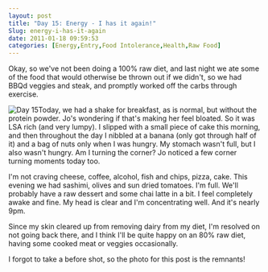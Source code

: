 ```yaml
---
layout: post
title: "Day 15: Energy - I has it again!"
Slug: energy-i-has-it-again
date: 2011-01-18 09:59:53
categories: [Energy,Entry,Food Intolerance,Health,Raw Food]
---
```

Okay, so we've not been doing a 100% raw diet, and last night we ate some of the food that would otherwise be thrown out if we didn't, so we had BBQd veggies and steak, and promptly worked off the carbs through exercise.

![](https://bendechrai.com/wp-content/uploads/2011/01/day15-300x138.jpg "Day 15")Today, we had a shake for breakfast, as is normal, but without the protein powder. Jo's wondering if that's making her feel bloated. So it was LSA rich (and very lumpy). I slipped with a small piece of cake this morning, and then throughout the day I nibbled at a banana (only got through half of it) and a bag of nuts only when I was hungry. My stomach wasn't full, but I also wasn't hungry. Am I turning the corner? Jo noticed a few corner turning moments today too.

I'm not craving cheese, coffee, alcohol, fish and chips, pizza, cake. This evening we had sashimi, olives and sun dried tomatoes. I'm full. We'll probably have a raw dessert and some chai latte in a bit. I feel completely awake and fine. My head is clear and I'm concentrating well. And it's nearly 9pm.

Since my skin cleared up from removing dairy from my diet, I'm resolved on not going back there, and I think I'll be quite happy on an 80% raw diet, having some cooked meat or veggies occasionally.

I forgot to take a before shot, so the photo for this post is the remnants!
